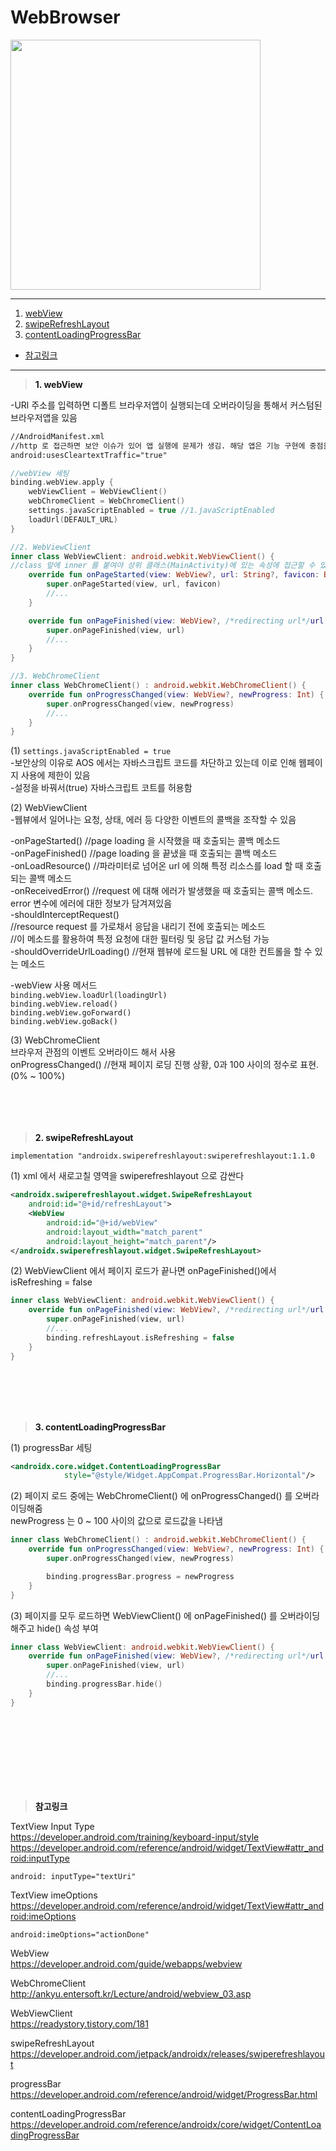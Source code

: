 # WebBrowser

<img src="이미지 주소" height="400"/>

---
1. <a href = "#content1">webView</a></br>
2. <a href = "#content2">swipeRefreshLayout</a></br>
3. <a href = "#content3">contentLoadingProgressBar</a></br>
* <a href = "#ref">참고링크</a>
---
><a id = "content1">**1. webView**</a></br>


-URl 주소를 입력하면 디폴트 브라우저앱이 실행되는데 오버라이딩을 통해서 커스텀된 브라우저앱을 있음</br>

```xml
//AndroidManifest.xml
//http 로 접근하면 보안 이슈가 있어 앱 실행에 문제가 생김. 해당 앱은 기능 구현에 중점을 둔 앱이기 때문에 http 프로토콜 사용 허용
android:usesCleartextTraffic="true"
```

```kotlin
//webView 세팅
binding.webView.apply {
    webViewClient = WebViewClient()
    webChromeClient = WebChromeClient()
    settings.javaScriptEnabled = true //1.javaScriptEnabled
    loadUrl(DEFAULT_URL)
}

//2. WebViewClient
inner class WebViewClient: android.webkit.WebViewClient() {
//class 앞에 inner 를 붙여야 상위 클래스(MainActivity)에 있는 속성에 접근할 수 있음
    override fun onPageStarted(view: WebView?, url: String?, favicon: Bitmap?) {
        super.onPageStarted(view, url, favicon)
        //...
    }

    override fun onPageFinished(view: WebView?, /*redirecting url*/url: String?) {
        super.onPageFinished(view, url)
        //...
    }
}

//3. WebChromeClient
inner class WebChromeClient() : android.webkit.WebChromeClient() {
    override fun onProgressChanged(view: WebView?, newProgress: Int) {
        super.onProgressChanged(view, newProgress)
        //...
    }
}

```
(1) `settings.javaScriptEnabled = true`</br>
-보안상의 이유로 AOS 에서는 자바스크립트 코드를 차단하고 있는데 이로 인해 웹페이지 사용에 제한이 있음</br>
-설정을 바꿔서(true) 자바스크립트 코트를 허용함</br>


(2) WebViewClient</br>
-웹뷰에서 일어나는 요청, 상태, 에러 등 다양한 이벤트의 콜백을 조작할 수 있음</br>

-onPageStarted() //page loading 을 시작했을 때 호출되는 콜백 메소드</br>
-onPageFinished() //page loading 을 끝냈을 때 호출되는 콜백 메소드</br>
-onLoadResource() //파라미터로 넘어온 url 에 의해 특정 리소스를 load 할 때 호출되는 콜백 메소드</br>
-onReceivedError() //request 에 대해 에러가 발생했을 때 호출되는 콜백 메소드. error 변수에 에러에 대한 정보가 담겨져있음</br>
-shouldInterceptRequest()</br>
//resource request 를 가로채서 응답을 내리기 전에 호출되는 메소드</br>
//이 메소드를 활용하여 특정 요청에 대한 필터링 및 응답 값 커스텀 가능</br>
-shouldOverrideUrlLoading() //현재 웹뷰에 로드될 URL 에 대한 컨트롤을 할 수 있는 메소드</br>

-webView 사용 메서드</br>
`binding.webView.loadUrl(loadingUrl)`</br>
`binding.webView.reload()`</br>
`binding.webView.goForward()`</br>
`binding.webView.goBack()`</br>


(3) WebChromeClient</br>
브라우저 관점의 이벤트 오버라이드 해서 사용</br>
onProgressChanged() //현재 페이지 로딩 진행 상황, 0과 100 사이의 정수로 표현.(0% ~ 100%)</br>
<br></br>
<br></br>

><a id = "content2">**2. swipeRefreshLayout**</a></br>

`implementation "androidx.swiperefreshlayout:swiperefreshlayout:1.1.0`</br>

(1) xml 에서 새로고칠 영역을 swiperefreshlayout 으로 감싼다</br>
```xml
<androidx.swiperefreshlayout.widget.SwipeRefreshLayout
    android:id="@+id/refreshLayout">
    <WebView
        android:id="@+id/webView"
        android:layout_width="match_parent"
        android:layout_height="match_parent"/>
</androidx.swiperefreshlayout.widget.SwipeRefreshLayout>
```

(2) WebViewClient 에서 페이지 로드가 끝나면 onPageFinished()에서 isRefreshing = false</br>
```kotlin
inner class WebViewClient: android.webkit.WebViewClient() {
    override fun onPageFinished(view: WebView?, /*redirecting url*/url: String?) {
        super.onPageFinished(view, url)
        //...
        binding.refreshLayout.isRefreshing = false
    }
}
```
<br></br>
<br></br>

><a id = "content3">**3. contentLoadingProgressBar**</a></br>

(1) progressBar 세팅</br>
```xml
<androidx.core.widget.ContentLoadingProgressBar
            style="@style/Widget.AppCompat.ProgressBar.Horizontal"/>
```

(2) 페이지 로드 중에는 WebChromeClient() 에 onProgressChanged() 를 오버라이딩해줌</br>
newProgress 는 0 ~ 100 사이의 값으로 로드값을 나타냄</br>
```kotlin
inner class WebChromeClient() : android.webkit.WebChromeClient() {
    override fun onProgressChanged(view: WebView?, newProgress: Int) {
        super.onProgressChanged(view, newProgress)

        binding.progressBar.progress = newProgress
    }
}
```

(3) 페이지를 모두 로드하면 WebViewClient() 에  onPageFinished() 를 오버라이딩해주고 hide() 속성 부여</br>
```kotlin
inner class WebViewClient: android.webkit.WebViewClient() {
    override fun onPageFinished(view: WebView?, /*redirecting url*/url: String?) {
        super.onPageFinished(view, url)
        //...
        binding.progressBar.hide()
    }
}
```
<br></br>
<br></br>
----------
><a id = "ref">**참고링크**</a></br>

TextView Input Type</br>
https://developer.android.com/training/keyboard-input/style</br>
https://developer.android.com/reference/android/widget/TextView#attr_android:inputType

`android: inputType="textUri"`</br>

TextView imeOptions</br>
https://developer.android.com/reference/android/widget/TextView#attr_android:imeOptions</br>

`android:imeOptions="actionDone"`</br>

WebView</br>
https://developer.android.com/guide/webapps/webview</br>

WebChromeClient</br>
http://ankyu.entersoft.kr/Lecture/android/webview_03.asp</br>

WebViewClient</br>
https://readystory.tistory.com/181</br>

swipeRefreshLayout</br>
https://developer.android.com/jetpack/androidx/releases/swiperefreshlayout</br>

progressBar</br>
https://developer.android.com/reference/android/widget/ProgressBar.html</br>

contentLoadingProgressBar</br>
https://developer.android.com/reference/androidx/core/widget/ContentLoadingProgressBar</br>


